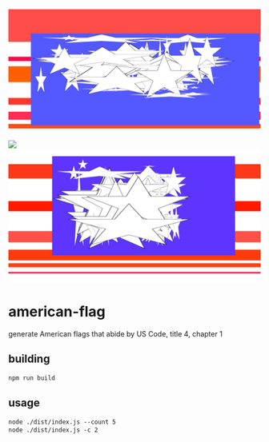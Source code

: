 ![](res/example1.png) ![](res/example2.png) ![](res/example3.png)

# american-flag

generate American flags that abide by US Code, title 4, chapter 1

## building

```
npm run build
```

## usage

```
node ./dist/index.js --count 5
node ./dist/index.js -c 2
```